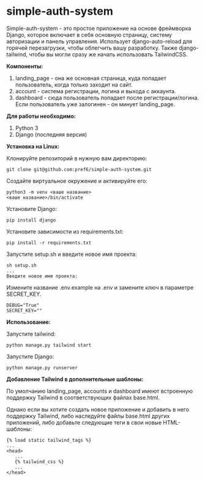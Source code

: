 # simple-auth-system
Simple-auth-system - это простое приложение на основе фреймворка Django, которое включает в себя основную страницу, систему авторизации и панель управления. Использует django-auto-reload для горячей перезагрузки, чтобы облегчить вашу разработку. Также django-tailwind, чтобы вы могли сразу же начать использовать TailwindCSS.

**Компоненты:**
  1. landing_page - она же основная страница, куда попадает пользователь, когда только заходит на сайт.
  2. account - система регистрации, логина и выхода с аккаунта.
  3. dashboard - сюда пользователь попадает после регистрации/логина. Если пользователь уже залогинен - он минует landing_page.

**Для работы необходимо:**
  1. Python 3
  2. Django (последняя версия)

**Установка на Linux:**

Клонируйте репозиторий в нужную вам директорию:
```
git clone git@github.com:pref6/simple-auth-system.git
```
Создайте виртуальное окружение и активируйте его:
```
python3 -m venv <ваше название>
<ваше название>/bin/activate
```
Установите Django:
```
pip install django
```
Установите зависимости из requirements.txt:
```
pip install -r requirements.txt
```
Запустите setup.sh и введите новое имя проекта:
```
sh setup.sh
...
Введите новое имя проекта: 
```
Измените название .env.example на .env и замените ключ в параметре SECRET_KEY.
```
DEBUG="True"
SECRET_KEY=""
```
**Использование:**

Запустите tailwind:
```
python manage.py tailwind start
```
Запустите Django:
```
python manage.py runserver
```
**Добавление Tailwind в дополнительные шаблоны:**

По умолчанию landing_page, accounts и dashboard имеют встроенную поддержку Tailwind в соответствующих файлах base.html.

Однако если вы хотите создать новое приложение и добавить в него поддержку Tailwind, либо наследуйте файлы base.html других приложений, либо добавьте следующие теги в свои новые HTML-шаблоны:
```
{% load static tailwind_tags %}
...
<head>
   ...
   {% tailwind_css %}
   ...
</head>
```
